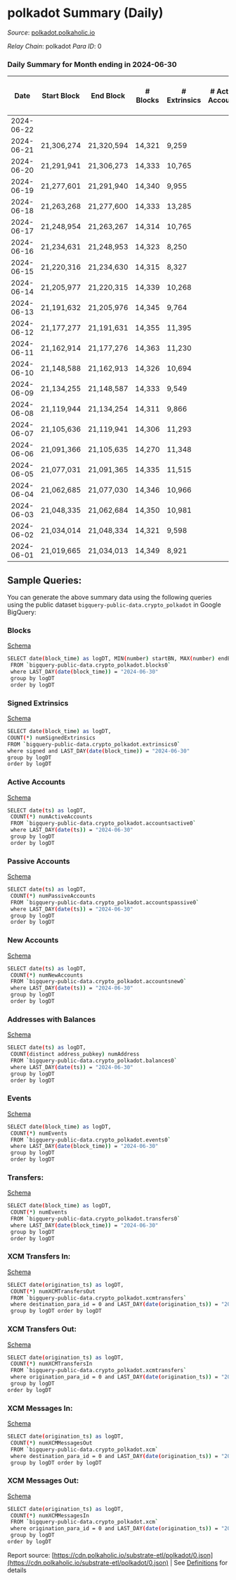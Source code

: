 # polkadot Summary (Daily)

_Source_: [polkadot.polkaholic.io](https://polkadot.polkaholic.io)

*Relay Chain*: polkadot
*Para ID*: 0



### Daily Summary for Month ending in 2024-06-30


| Date    | Start Block | End Block | # Blocks | # Extrinsics | # Active Accounts | # Passive Accounts | # New Accounts | # Addresses | # Events  | # Transfers ($USD) | # XCM Transfers In ($USD) | # XCM Transfers Out ($USD) | # XCM In | # XCM Out | Issues |
|---------|-------------|-----------|----------|--------------|-------------------|--------------------|----------------|-------------|-----------|--------------------|---------------------------|----------------------------|----------|-----------|--------|
| 2024-06-22 |  |  |  |  |  |  |  |  |  |   |   |   |  |  |  |
| 2024-06-21 | 21,306,274 | 21,320,594 | 14,321 | 9,259 |  |  |  | 1,343,784 | 798,144 | 8,685  |   |   |  |  |  |
| 2024-06-20 | 21,291,941 | 21,306,273 | 14,333 | 10,765 |  |  |  | 1,343,504 | 850,380 | 11,668  |   |   |  |  |  |
| 2024-06-19 | 21,277,601 | 21,291,940 | 14,340 | 9,955 |  |  |  | 1,343,131 | 827,364 | 10,149  |   |   |  |  |  |
| 2024-06-18 | 21,263,268 | 21,277,600 | 14,333 | 13,285 |  |  |  | 1,342,814 | 841,367 | 13,054  |   |   |  |  |  |
| 2024-06-17 | 21,248,954 | 21,263,267 | 14,314 | 10,765 |  |  |  | 1,342,452 | 823,100 | 11,585  |   |   |  |  |  |
| 2024-06-16 | 21,234,631 | 21,248,953 | 14,323 | 8,250 |  |  |  | 1,342,314 | 791,572 | 9,210  |   |   |  |  |  |
| 2024-06-15 | 21,220,316 | 21,234,630 | 14,315 | 8,327 |  |  |  | 1,342,033 | 785,890 | 8,392  |   |   |  |  |  |
| 2024-06-14 | 21,205,977 | 21,220,315 | 14,339 | 10,268 |  |  |  | 1,341,737 | 809,179 | 10,721  |   |   |  |  |  |
| 2024-06-13 | 21,191,632 | 21,205,976 | 14,345 | 9,764 |  |  |  | 1,341,405 | 804,260 | 9,808  |   |   |  |  |  |
| 2024-06-12 | 21,177,277 | 21,191,631 | 14,355 | 11,395 |  |  |  | 1,341,422 | 820,327 | 11,300 ($9,399.59) |   |   |  |  |  |
| 2024-06-11 | 21,162,914 | 21,177,276 | 14,363 | 11,230 |  |  |  | 1,340,975 | 830,085 | 11,831 ($543.01) |   |   |  |  |  |
| 2024-06-10 | 21,148,588 | 21,162,913 | 14,326 | 10,694 |  |  |  | 1,340,729 | 809,027 | 10,357 ($493.96) |   |   |  |  |  |
| 2024-06-09 | 21,134,255 | 21,148,587 | 14,333 | 9,549 |  |  |  | 1,340,343 | 801,287 | 10,162 ($2,768.82) |   |   |  |  |  |
| 2024-06-08 | 21,119,944 | 21,134,254 | 14,311 | 9,866 |  |  |  | 1,340,007 | 808,483 | 11,412 ($344.68) |   |   |  |  |  |
| 2024-06-07 | 21,105,636 | 21,119,941 | 14,306 | 11,293 |  |  |  | 1,339,726 | 805,261 | 11,517 ($1,454.53) |   |   |  |  |  |
| 2024-06-06 | 21,091,366 | 21,105,635 | 14,270 | 11,348 |  |  |  | 1,339,247 | 813,737 | 13,546 ($1,256.15) |   |   |  |  |  |
| 2024-06-05 | 21,077,031 | 21,091,365 | 14,335 | 11,515 |  |  |  | 1,338,897 | 812,923 | 9,987  |   |   |  |  |  |
| 2024-06-04 | 21,062,685 | 21,077,030 | 14,346 | 10,966 |  |  |  | 1,338,600 | 834,457 | 14,669 ($1,038.65) |   |   |  |  |  |
| 2024-06-03 | 21,048,335 | 21,062,684 | 14,350 | 10,981 |  |  |  | 1,338,169 | 808,292 | 9,461 ($1,200.69) |   |   |  |  |  |
| 2024-06-02 | 21,034,014 | 21,048,334 | 14,321 | 9,598 |  |  |  | 1,337,772 | 797,974 | 8,437 ($980.66) |   |   |  |  |  |
| 2024-06-01 | 21,019,665 | 21,034,013 | 14,349 | 8,921 |  |  |  | 1,337,438 | 785,318 | 7,812 ($82.28) |   |   |  |  |  |

## Sample Queries:
You can generate the above summary data using the following queries using the public dataset `bigquery-public-data.crypto_polkadot` in Google BigQuery:


### Blocks 

[Schema](https://github.com/colorfulnotion/substrate-etl/blob/main/schema/blocks.json)

```bash
SELECT date(block_time) as logDT, MIN(number) startBN, MAX(number) endBN, COUNT(*) numBlocks 
 FROM `bigquery-public-data.crypto_polkadot.blocks0`  
 where LAST_DAY(date(block_time)) = "2024-06-30" 
 group by logDT 
 order by logDT
```

### Signed Extrinsics 

[Schema](https://github.com/colorfulnotion/substrate-etl/blob/main/schema/extrinsics.json)

```bash
SELECT date(block_time) as logDT, 
COUNT(*) numSignedExtrinsics 
FROM `bigquery-public-data.crypto_polkadot.extrinsics0`  
where signed and LAST_DAY(date(block_time)) = "2024-06-30" 
group by logDT 
order by logDT
```

### Active Accounts 

[Schema](https://github.com/colorfulnotion/substrate-etl/blob/main/schema/accountsactive.json)

```bash
SELECT date(ts) as logDT, 
 COUNT(*) numActiveAccounts 
 FROM `bigquery-public-data.crypto_polkadot.accountsactive0` 
 where LAST_DAY(date(ts)) = "2024-06-30" 
 group by logDT 
 order by logDT
```

### Passive Accounts 

[Schema](https://github.com/colorfulnotion/substrate-etl/blob/main/schema/accountspassive.json)

```bash
SELECT date(ts) as logDT, 
 COUNT(*) numPassiveAccounts 
 FROM `bigquery-public-data.crypto_polkadot.accountspassive0` 
 where LAST_DAY(date(ts)) = "2024-06-30" 
 group by logDT 
 order by logDT
```

### New Accounts 

[Schema](https://github.com/colorfulnotion/substrate-etl/blob/main/schema/accountsnew.json)

```bash
SELECT date(ts) as logDT, 
 COUNT(*) numNewAccounts 
 FROM `bigquery-public-data.crypto_polkadot.accountsnew0` 
 where LAST_DAY(date(ts)) = "2024-06-30" 
 group by logDT
 order by logDT
```

### Addresses with Balances 

[Schema](https://github.com/colorfulnotion/substrate-etl/blob/main/schema/balances.json)

```bash
SELECT date(ts) as logDT,
 COUNT(distinct address_pubkey) numAddress 
 FROM `bigquery-public-data.crypto_polkadot.balances0` 
 where LAST_DAY(date(ts)) = "2024-06-30" 
 group by logDT 
 order by logDT
```

### Events 

[Schema](https://github.com/colorfulnotion/substrate-etl/blob/main/schema/events.json)

```bash
SELECT date(block_time) as logDT, 
 COUNT(*) numEvents 
 FROM `bigquery-public-data.crypto_polkadot.events0` 
 where LAST_DAY(date(block_time)) = "2024-06-30" 
 group by logDT 
 order by logDT
```

### Transfers:

[Schema](https://github.com/colorfulnotion/substrate-etl/blob/main/schema/transfers.json)

```bash
SELECT date(block_time) as logDT, 
 COUNT(*) numEvents 
 FROM `bigquery-public-data.crypto_polkadot.transfers0` 
 where LAST_DAY(date(block_time)) = "2024-06-30" 
 group by logDT 
 order by logDT
```

### XCM Transfers In: 

[Schema](https://github.com/colorfulnotion/substrate-etl/blob/main/schema/xcmtransfers.json)

```bash
SELECT date(origination_ts) as logDT, 
 COUNT(*) numXCMTransfersOut 
 FROM `bigquery-public-data.crypto_polkadot.xcmtransfers` 
 where destination_para_id = 0 and LAST_DAY(date(origination_ts)) = "2024-06-30" 
 group by logDT order by logDT
```

### XCM Transfers Out: 

[Schema](https://github.com/colorfulnotion/substrate-etl/blob/main/schema/xcmtransfers.json)

```bash
SELECT date(origination_ts) as logDT, 
 COUNT(*) numXCMTransfersIn 
 FROM `bigquery-public-data.crypto_polkadot.xcmtransfers` 
 where origination_para_id = 0 and LAST_DAY(date(origination_ts)) = "2024-06-30" 
 group by logDT 
order by logDT
```

### XCM Messages In: 

[Schema](https://github.com/colorfulnotion/substrate-etl/blob/main/schema/xcm.json)

```bash
SELECT date(origination_ts) as logDT, 
 COUNT(*) numXCMMessagesOut 
 FROM `bigquery-public-data.crypto_polkadot.xcm` 
 where destination_para_id = 0 and LAST_DAY(date(origination_ts)) = "2024-06-30" 
 group by logDT order by logDT
```

### XCM Messages Out: 

[Schema](https://github.com/colorfulnotion/substrate-etl/blob/main/schema/xcm.json)

```bash
SELECT date(origination_ts) as logDT, 
 COUNT(*) numXCMMessagesIn 
 FROM `bigquery-public-data.crypto_polkadot.xcm` 
 where origination_para_id = 0 and LAST_DAY(date(origination_ts)) = "2024-06-30" 
 group by logDT 
order by logDT
```


Report source: [https://cdn.polkaholic.io/substrate-etl/polkadot/0.json](https://cdn.polkaholic.io/substrate-etl/polkadot/0.json) | See [Definitions](/DEFINITIONS.md) for details
